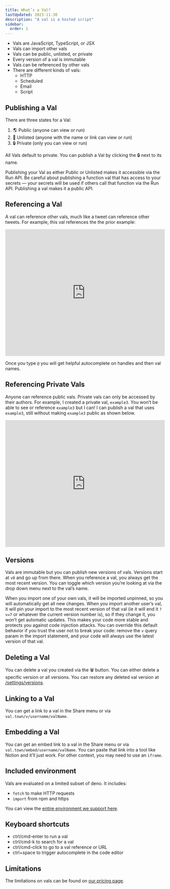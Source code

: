 ```yaml
---
title: What’s a Val?
lastUpdated: 2023-11-30
description: "A val is a hosted script"
sidebar:
  order: 1
---
```


- Vals are JavaScript, TypeScript, or JSX
- Vals can import other vals
- Vals can be public, unlisted, or private
- Every version of a val is immutable
- Vals can be referenced by other vals
- There are different kinds of vals:
  - HTTP
  - Scheduled
  - Email
  - Script

## Publishing a Val

There are three states for a Val:

1. 🌎 Public (anyone can view or run)
2. 🔗 Unlisted (anyone with the name or link can view or run)
3. 🔒 Private (only you can view or run)

All Vals default to private. You can publish a Val by clicking the 🔒 next to
its name.

Publishing your Val as either Public or Unlisted makes it accessible via the Run
API. Be careful about publishing a function val that has access to your secrets
— your secrets will be used if others call that function via the Run API.
Publishing a val makes it a public API.

## Referencing a Val

A val can reference other vals, much like a tweet can reference other tweets.
For example, this val references the the prior example:

<div class="not-content">
  <iframe src="https://www.val.town/embed/stevekrouse.example2" width="100%" frameborder="no" style="height: 400px;">
    &#x20;
  </iframe>
</div>

Once you type `@` you will get helpful autocomplete on handles and then val
names.

## Referencing Private Vals

Anyone can reference public vals. Private vals can only be accessed by their
authors. For example, I created a private val, `example3`. You won’t be able to
see or reference `example3` but I can! I can publish a val that uses `example3`,
still without making `example3` public as shown below.

<div class="not-content">
  <iframe src="https://www.val.town/embed/stevekrouse.example4" width="100%" frameborder="no" style="height: 400px;">
    &#x20;
  </iframe>
</div>

## Versions

Vals are immutable but you can publish new versions of vals. Versions start at
`v0` and go up from there. When you reference a val, you always get the most
recent version. You can toggle which version you’re looking at via the drop down
menu next to the val’s name.

When you import one of your own vals, it will be imported unpinned, so you will
automatically get all new changes. When you import another user’s val, it will
pin your import to the most recent version of that val (ie it will end it `?v=7`
or whatever the current version number is), so if they change it, you won’t get
automatic updates. This makes your code more stable and protects you against
code injection attacks. You can override this default behavior if you trust the
user not to break your code: remove the `v` query param in the import statement,
and your code will always use the latest version of that val.

## Deleting a Val

You can delete a val you created via the 🗑️ button. You can either delete a
specific version or all versions. You can restore any deleted val version at
[/settings/versions](https://www.val.town/settings/versions).

## Linking to a Val

You can get a link to a val in the Share menu or via
`val.town/v/username/valName`.

## Embedding a Val

You can get an embed link to a val in the Share menu or via
`val.town/embed/username/valName`. You can paste that link into a tool like
Notion and it’ll just work. For other context, you may need to use an `iframe`.

## Included environment

Vals are evaluated on a limited subset of deno. It includes:

- `fetch` to make HTTP requests
- `import` from npm and https

You can view the
[entire environment we support here](https://gist.github.com/stevekrouse/d87a152586b02316f0ae99a136084596).

## Keyboard shortcuts

- ctrl/cmd-enter to run a val
- ctrl/cmd-k to search for a val
- ctrl/cmd-click to go to a val reference or URL
- ctrl+space to trigger autocomplete in the code editor

## Limitations

The limitations on vals can be found on
[our pricing page](https://val.town/pricing).
